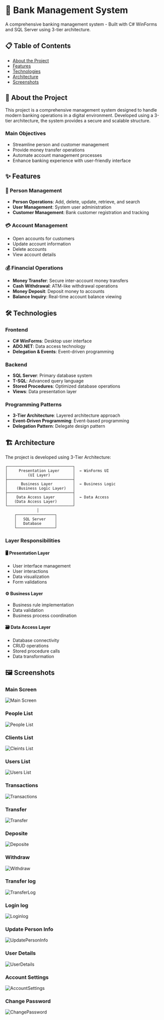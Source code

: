# 🏦 Bank Management System

A comprehensive banking management system - Built with C# WinForms and SQL Server using 3-tier architecture.

## 📋 Table of Contents

- [About the Project](#about-the-project)
- [Features](#features)
- [Technologies](#technologies)
- [Architecture](#architecture)
- [Screenshots](#screenshots)

## 🎯 About the Project

This project is a comprehensive management system designed to handle modern banking operations in a digital environment. Developed using a 3-tier architecture, the system provides a secure and scalable structure.

### Main Objectives
- Streamline person and customer management
- Provide money transfer operations
- Automate account management processes
- Enhance banking experience with user-friendly interface

## ✨ Features

### 👥 Person Management
- **Person Operations**: Add, delete, update, retrieve, and search
- **User Management**: System user administration
- **Customer Management**: Bank customer registration and tracking

### 💳 Account Management
- Open accounts for customers
- Update account information
- Delete accounts
- View account details

### 💰 Financial Operations
- **Money Transfer**: Secure inter-account money transfers
- **Cash Withdrawal**: ATM-like withdrawal operations
- **Money Deposit**: Deposit money to accounts
- **Balance Inquiry**: Real-time account balance viewing

## 🛠️ Technologies

### Frontend
- **C# WinForms**: Desktop user interface
- **ADO.NET**: Data access technology
- **Delegation & Events**: Event-driven programming

### Backend
- **SQL Server**: Primary database system
- **T-SQL**: Advanced query language
- **Stored Procedures**: Optimized database operations
- **Views**: Data presentation layer

### Programming Patterns
- **3-Tier Architecture**: Layered architecture approach
- **Event-Driven Programming**: Event-based programming
- **Delegation Pattern**: Delegate design pattern

## 🏗️ Architecture

The project is developed using 3-Tier Architecture:

```
┌─────────────────────────────┐
│     Presentation Layer      │  ← WinForms UI
│         (UI Layer)          │
├─────────────────────────────┤
│      Business Layer         │  ← Business Logic
│    (Business Logic Layer)   │
├─────────────────────────────┤
│    Data Access Layer        │  ← Data Access
│   (Data Access Layer)       │
└─────────────────────────────┘
              │
    ┌─────────────────┐
    │   SQL Server    │
    │   Database      │
    └─────────────────┘
```

### Layer Responsibilities

#### 🖥️ Presentation Layer
- User interface management
- User interactions
- Data visualization
- Form validations

#### ⚙️ Business Layer
- Business rule implementation
- Data validation
- Business process coordination

#### 🗃️ Data Access Layer
- Database connectivity
- CRUD operations
- Stored procedure calls
- Data transformation

## 🖼️ Screenshots

### Main Screen
![Main Screen](screenshots/Main.jpg)

### People List
![People List](screenshots/PeopleList.jpg)

### Clients List
![Cleints List](screenshots/CleintsList.jpg)

### Users List
![Users List](screenshots/UsersList.jpg)

### Transactions
![Transactions](screenshots/Transactions.jpg)

### Transfer
![Transfer](screenshots/Transfer.jpg)

### Deposite
![Deposite](screenshots/Deposite.jpg)

### Withdraw
![Withdraw](screenshots/Withdraw.jpg)

### Transfer log
![TransferLog](screenshots/TransferLog.jpg)

### Login log
![Loginlog](screenshots/LoginFile.jpg)

### Update Person Info
![UpdatePersonInfo](screenshots/UpdatePersonInfo.jpg)

### User Details
![UserDetails](screenshots/UserDetails.jpg)

### Account Settings
![AccountSettings](screenshots/AccountSettings.jpg)

### Change Password
![ChangePassword](screenshots/ChangePassword.jpg)


